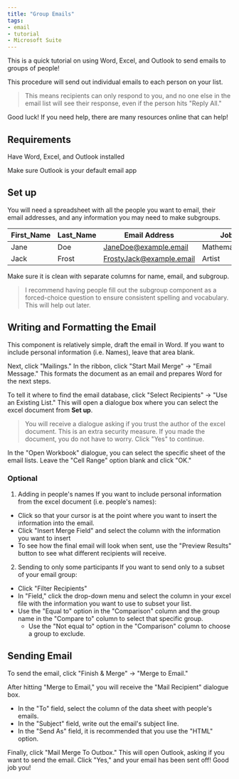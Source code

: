 ```yaml
---
title: "Group Emails"
tags:
- email
- tutorial
- Microsoft Suite
---
```


This is a quick tutorial on using Word, Excel, and Outlook to send emails to groups of people!

This procedure will send out individual emails to each person on your list. 

> This means recipients can only respond to you, and no one else in the email list will see their response, even if the person hits "Reply All."


Good luck! If you need help, there are many resources online that can help!

## Requirements

Have Word, Excel, and Outlook installed

Make sure Outlook is your default email app

## Set up

You will need a spreadsheet with all the people you want to email, their email addresses, and any information you may need to make subgroups. 

| First_Name | Last_Name | Email Address            | Job          |
| ---------- | --------- | ------------------------ | ------------ |
| Jane       | Doe       | JaneDoe@example.email    | Mathematician |
| Jack       | Frost     | FrostyJack@example.email | Artist             |

Make sure it is clean with separate columns for name, email, and subgroup. 

> I recommend having people fill out the subgroup component as a forced-choice question to ensure consistent spelling and vocabulary. This will help out later.

## Writing and Formatting the Email

This component is relatively simple, draft the email in Word. If you want to include personal information (i.e. Names), leave that area blank.

Next, click "Mailings." In the ribbon, click "Start Mail Merge" $\rightarrow$ "Email Message." This formats the document as an email and prepares Word for the next steps.

To tell it where to find the email database, click "Select Recipients" $\rightarrow$ "Use an Existing List." This will open a dialogue box where you can select the excel document from **Set up**. 

>You will receive a dialogue asking if you trust the author of the excel document. This is an extra security measure. If you made the document, you do not have to worry. Click "Yes" to continue.

In the "Open Workbook" dialogue, you can select the specific sheet of the email lists. Leave the "Cell Range" option blank and click "OK."

### Optional 

1) Adding in people's names
If you want to include personal information from the excel document (i.e. people's names):
- Click so that your cursor is at the point where you want to insert the information into the email.
- Click "Insert Merge Field" and select the column with the information you want to insert
- To see how the final email will look when sent, use the "Preview Results" button to see what different recipients will receive.

2) Sending to only some participants
If you want to send only to a subset of your email group:
- Click "Filter Recipients" 
- In "Field," click the drop-down menu and select the column in your excel file with the information you want to use to subset your list.
- Use the "Equal to" option in the "Comparison" column and the group name in the "Compare to" column to select that specific group. 
	-  Use the "Not equal to" option in the "Comparison" column to choose a group to exclude.

## Sending Email

To send the email, click "Finish & Merge" $\rightarrow$ "Merge to Email."

After hitting "Merge to Email," you will receive the "Mail Recipient" dialogue box. 
- In the "To" field, select the column of the data sheet with people's emails.  
- In the "Subject" field, write out the email's subject line.
- In the "Send As" field, it is recommended that you use the "HTML" option. 

Finally, click "Mail Merge To Outbox." This will open Outlook, asking if you want to send the email. Click "Yes," and your email has been sent off! Good job you!
